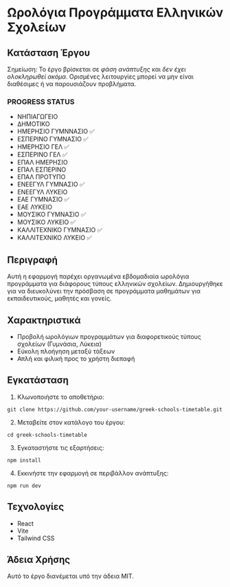 # Ωρολόγια Προγράμματα Ελληνικών Σχολείων

## Κατάσταση Έργου

Σημείωση: Το έργο βρίσκεται σε *φάση ανάπτυξης* και *δεν έχει ολοκληρωθεί ακόμα*. Ορισμένες λειτουργίες μπορεί να μην είναι διαθέσιμες ή να παρουσιάζουν προβλήματα.

### PROGRESS STATUS
- ΝΗΠΙΑΓΩΓΕΙΟ
- ΔΗΜΟΤΙΚΟ
- ΗΜΕΡΗΣΙΟ ΓΥΜΝΝΑΣΙΟ ✅
- ΕΣΠΕΡΙΝΟ ΓΥΜΝΑΣΙΟ ✅
- ΗΜΕΡΗΣΙΟ ΓΕΛ ✅
- ΕΣΠΕΡΙΝΟ ΓΕΛ ✅
- ΕΠΑΛ ΗΜΕΡΗΣΙΟ
- ΕΠΑΛ ΕΣΠΕΡΙΝΟ
- ΕΠΑΛ ΠΡΟΤΥΠΟ
- ΕΝΕΕΓΥΛ ΓΥΜΝΑΣΙΟ ✅
- ΕΝΕΕΓΥΛ ΛΥΚΕΙΟ
- ΕΑΕ ΓΥΜΝΑΣΙΟ ✅
- ΕΑΕ ΛΥΚΕΙΟ
- ΜΟΥΣΙΚΟ ΓΥΜΝΑΣΙΟ ✅
- ΜΟΥΣΙΚΟ ΛΥΚΕΙΟ ✅
- ΚΑΛΛΙΤΕΧΝΙΚΟ ΓΥΜΝΑΣΙΟ ✅
- ΚΑΛΛΙΤΕΧΝΙΚΟ ΛΥΚΕΙΟ ✅

## Περιγραφή

Αυτή η εφαρμογή παρέχει οργανωμένα εβδομαδιαία ωρολόγια προγράμματα για διάφορους τύπους ελληνικών σχολείων. Δημιουργήθηκε για να διευκολύνει την πρόσβαση σε προγράμματα μαθημάτων για εκπαιδευτικούς, μαθητές και γονείς.

## Χαρακτηριστικά

- Προβολή ωρολόγιων προγραμμάτων για διαφορετικούς τύπους σχολείων (Γυμνάσια, Λύκεια)
- Εύκολη πλοήγηση μεταξύ τάξεων
- Απλή και φιλική προς το χρήστη διεπαφή

## Εγκατάσταση

1. Κλωνοποιήστε το αποθετήριο:
```
git clone https://github.com/your-username/greek-schools-timetable.git
```

2. Μεταβείτε στον κατάλογο του έργου:
```
cd greek-schools-timetable
```

3. Εγκαταστήστε τις εξαρτήσεις:
```
npm install
```

4. Εκκινήστε την εφαρμογή σε περιβάλλον ανάπτυξης:
```
npm run dev
```

## Τεχνολογίες

- React
- Vite
- Tailwind CSS

## Άδεια Χρήσης

Αυτό το έργο διανέμεται υπό την άδεια MIT.


